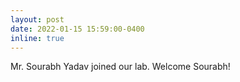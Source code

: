 ```yaml
---
layout: post
date: 2022-01-15 15:59:00-0400
inline: true
---
```


Mr. Sourabh Yadav joined our lab. Welcome Sourabh! 
